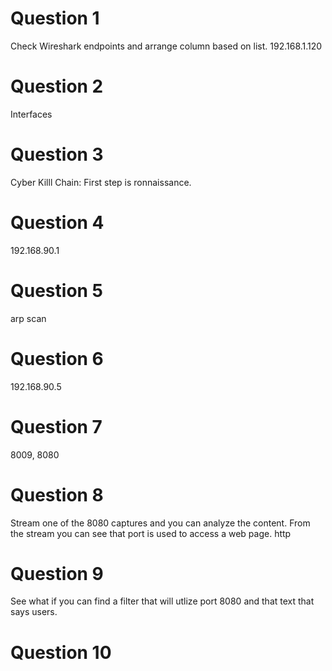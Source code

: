 # Question 1
Check Wireshark endpoints and arrange column based on list. 
192.168.1.120


# Question 2
Interfaces

# Question 3
Cyber Killl Chain: First step is ronnaissance. 


# Question 4
192.168.90.1

# Question 5
arp scan

# Question 6
192.168.90.5

# Question 7
8009, 8080

# Question 8
Stream one of the 8080 captures and you can analyze the content. From the stream you can see that port is used to access a web page. 
http

# Question 9
See what if you can find a filter that will utlize port 8080 and that text that says users. 


# Question 10

